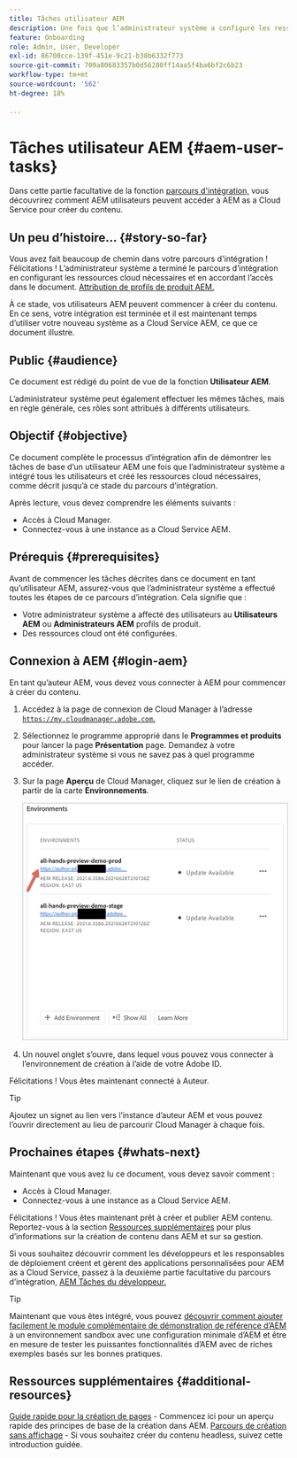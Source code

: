 ```yaml
---
title: Tâches utilisateur AEM
description: Une fois que l’administrateur système a configuré les ressources cloud nécessaires, découvrez comment AEM utilisateurs peuvent accéder à AEM as a Cloud Service pour créer du contenu.
feature: Onboarding
role: Admin, User, Developer
exl-id: 86700cce-139f-451e-9c21-b38b6332f773
source-git-commit: 709a80683357b0d56280ff14aa5f4ba6bf2c6b23
workflow-type: tm+mt
source-wordcount: '562'
ht-degree: 18%

---
```



# Tâches utilisateur AEM {#aem-user-tasks}

Dans cette partie facultative de la fonction [parcours d&#39;intégration,](overview.md) vous découvrirez comment AEM utilisateurs peuvent accéder à AEM as a Cloud Service pour créer du contenu.

## Un peu d’histoire… {#story-so-far}

Vous avez fait beaucoup de chemin dans votre parcours d&#39;intégration ! Félicitations ! L’administrateur système a terminé le parcours d’intégration en configurant les ressources cloud nécessaires et en accordant l’accès dans le document. [Attribution de profils de produit AEM.](assign-profiles-aem.md)

À ce stade, vos utilisateurs AEM peuvent commencer à créer du contenu. En ce sens, votre intégration est terminée et il est maintenant temps d’utiliser votre nouveau système as a Cloud Service AEM, ce que ce document illustre.

## Public {#audience}

Ce document est rédigé du point de vue de la fonction **Utilisateur AEM**.

L’administrateur système peut également effectuer les mêmes tâches, mais en règle générale, ces rôles sont attribués à différents utilisateurs.

## Objectif {#objective}

Ce document complète le processus d’intégration afin de démontrer les tâches de base d’un utilisateur AEM une fois que l’administrateur système a intégré tous les utilisateurs et créé les ressources cloud nécessaires, comme décrit jusqu’à ce stade du parcours d’intégration.

Après lecture, vous devez comprendre les éléments suivants :

* Accès à Cloud Manager.
* Connectez-vous à une instance as a Cloud Service AEM.

## Prérequis {#prerequisites}

Avant de commencer les tâches décrites dans ce document en tant qu’utilisateur AEM, assurez-vous que l’administrateur système a effectué toutes les étapes de ce parcours d’intégration. Cela signifie que :

* Votre administrateur système a affecté des utilisateurs au **Utilisateurs AEM** ou **Administrateurs AEM** profils de produit.
* Des ressources cloud ont été configurées.

## Connexion à AEM {#login-aem}

En tant qu’auteur AEM, vous devez vous connecter à AEM pour commencer à créer du contenu.

1. Accédez à la page de connexion de Cloud Manager à l’adresse [`https://my.cloudmanager.adobe.com`.](https://my.cloudmanager.adobe.com/)

1. Sélectionnez le programme approprié dans le **Programmes et produits** pour lancer la page **Présentation** page. Demandez à votre administrateur système si vous ne savez pas à quel programme accéder.

1. Sur la page **Aperçu** de Cloud Manager, cliquez sur le lien de création à partir de la carte **Environnements**.

   ![Carte d’environnement](/help/journey-onboarding/assets/author-environ.png)

1. Un nouvel onglet s’ouvre, dans lequel vous pouvez vous connecter à l’environnement de création à l’aide de votre Adobe ID.

Félicitations ! Vous êtes maintenant connecté à Auteur.

>[!TIP]
>
>Ajoutez un signet au lien vers l’instance d’auteur AEM et vous pouvez l’ouvrir directement au lieu de parcourir Cloud Manager à chaque fois.

## Prochaines étapes {#whats-next}

Maintenant que vous avez lu ce document, vous devez savoir comment :

* Accès à Cloud Manager.
* Connectez-vous à une instance as a Cloud Service AEM.

Félicitations ! Vous êtes maintenant prêt à créer et publier AEM contenu. Reportez-vous à la section [Ressources supplémentaires](#additional-resources) pour plus d’informations sur la création de contenu dans AEM et sur sa gestion.

Si vous souhaitez découvrir comment les développeurs et les responsables de déploiement créent et gèrent des applications personnalisées pour AEM as a Cloud Service, passez à la deuxième partie facultative du parcours d’intégration, [AEM Tâches du développeur.](developers.md)

>[!TIP]
>
>Maintenant que vous êtes intégré, vous pouvez [découvrir comment ajouter facilement le module complémentaire de démonstration de référence d’AEM](/help/journey-sites/demos-add-on/overview.md) à un environnement sandbox avec une configuration minimale d’AEM et être en mesure de tester les puissantes fonctionnalités d’AEM avec de riches exemples basés sur les bonnes pratiques.

## Ressources supplémentaires {#additional-resources}

[Guide rapide pour la création de pages](/help/sites-cloud/authoring/getting-started/quick-start.md) - Commencez ici pour un aperçu rapide des principes de base de la création dans AEM.
[Parcours de création sans affichage](/help/journey-headless/author/overview.md) - Si vous souhaitez créer du contenu headless, suivez cette introduction guidée.
